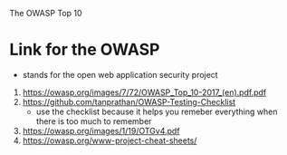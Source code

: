 The OWASP Top 10

# Link for the OWASP
* stands for the open web application security project 
1. https://owasp.org/images/7/72/OWASP_Top_10-2017_(en).pdf.pdf
2. https://github.com/tanprathan/OWASP-Testing-Checklist
	* use the checklist because it helps you remeber everything when there is too much to remember
3. https://owasp.org/images/1/19/OTGv4.pdf
4. https://owasp.org/www-project-cheat-sheets/